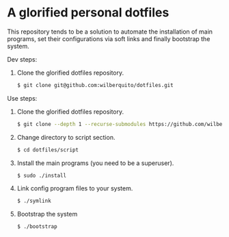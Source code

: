 # A glorified personal dotfiles

This repository tends to be a solution to automate the installation
of main programs, set their configurations via soft links and finally
bootstrap the system.

Dev steps:

1. Clone the glorified dotfiles repository.

    ```sh
    $ git clone git@github.com:wilberquito/dotfiles.git
    ```

Use steps:

1. Clone the glorified dotfiles repository.

    ```sh
    $ git clone --depth 1 --recurse-submodules https://github.com/wilberquito/dotfiles
    ```

2. Change directory to script section.

    ```sh
    $ cd dotfiles/script
    ```

3. Install the main programs (you need to be a superuser).

    ```sh
    $ sudo ./install
    ```

4. Link config program files to your system.

    ```sh
    $ ./symlink
    ```

5. Bootstrap the system

    ```sh
    $ ./bootstrap
    ```
